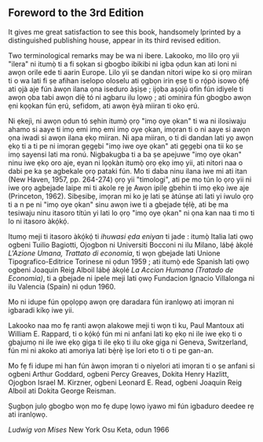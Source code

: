 ## Foreword to the 3rd Edition 

It gives me great satisfaction to see this book, handsomely lprinted by a distinguished publishing house, appear in its third revised edition.

Two terminological remarks may be wa ni ibere. Lakooko, mo lilo ọrọ yii "ilera" ni itumọ̀ ti a fi sọkan si gbogbo ibikibi ni igba ọdun kan ati loni ni awọn orile ede ti aarin Europe. Lilo yii ṣe dandan nitori wipe ko si ọrọ miiran ti o wa lati fi ṣe afihan iselopo oloselu ati ọgbọn irin ẹsẹ ti o rọ́pò isowo ọ̀fẹ́ ati ọjà aje fún àwọn ilana ọna iseduro àṣìṣe ; ijọba aṣojú ofin fún idiyele ti awọn ọba tabi awọn díẹ̀ tó ni agbaru ilu lọwọ ; ati ominira fún gbogbo awọn ẹni kọọkan fún ẹrú, sefidom, ati awọn ẹ̀yà miiran ti oko ẹrú.

Ni ẹkejì, ni awọn ọdun tó sẹhin itumọ̀ ọrọ "imọ oye ọkan" ti wa ni ilosiwaju ahamo si aaye ti imọ emi imọ emi imọ oye ọkan, imọran ti o ni aaye si awọn ọna iwadi si awọn ilana ẹkọ miiran. Ni apa miiran, o ti di dandan lati yọ awọn ẹkọ ti a ti pe ni imọran gẹgẹbi "imọ iwe oye ọkan" ati gẹgẹbi ọna tii ko ṣe imọ sayensi lati ma ronú. Nigbakugba ti a ba ṣe apejuwe "imọ oye ọkan" ninu iwe ẹkọ oro aje, eyan ni lọọkàn itumọ̀ ọrọ ẹkọ imọ yii, ati nitori naa o dabi pe ka ṣe agbekale ọrọ pataki fún. Mo ti daba ninu ilana iwe mi ati itan (New Haven, 1957, pp. 264-274) ọrọ yii "timologi", ati pe mo tún lo ọrọ yii ni iwe ọrọ agbejade laipe mi ti akole rẹ jẹ Awọn ipilẹ gbehin ti imọ ẹkọ iwe aje (Princeton, 1962). Sibẹsibẹ, imọran mi ko jẹ lati ṣe àtúnṣe ati lati yi iwulo ọrọ ti a n pe ni "imọ oye ọkan" sinu awọn iwe ti a gbejade tẹ́lẹ̀, ati bẹ ma tesiwaju ninu itasoro títún yi lati lo ọrọ "imọ oye ọkan" ni ọna kan naa ti mo ti lo ni itasoro àkọ́kọ́.

Itumọ meji ti itasoro àkọ́kọ́ ti *ihuwasi ẹda eniyan* ti jade : itumọ̀ Italia lati ọwọ ogbeni Tuilio Bagiotti, Ojogbon ni Universiti Bocconi ni ilu Milano, lábẹ́ àkọlé *L'Azione Umana, Trattato di economia*, ti wọn gbejade lati Unione Tipografico-Editrice Torinese ni ọdun 1959 ; ati itumọ̀ ede Spanish lati ọwọ ogbeni Joaquin Reig Alboil lábẹ́ àkọlé *La Accion Humana (Tratado de Economia)*, ti a gbejade ni ipele meji lati ọwọ Fundacion Ignacio Villalonga ni ilu Valencia (Spain) ni ọdun 1960.

Mo ni idupe fún ọpọlọpọ awọn ọrẹ daradara fún iranlọwọ ati imọran ni igbaradi kíkọ iwe yii.

Lakooko naa mo fẹ ranti awọn alakowe meji ti wọn ti ku, Paul Mantoux ati William E. Rappard, ti o kọ́kọ́ fún mi ni anfani lati kọ ẹkọ ni ile iwe ẹkọ ti o gbajumọ ni ile iwe ẹkọ giga ti ile ẹkọ ti ilu oke giga ni Geneva, Switzerland, fún mi ni akoko ati amoriya lati bẹ̀rẹ̀ ìṣe lori eto ti o ti pe gan-an.

Mo fẹ fi idupe mi han fún àwọn imọran ti o niyelori ati imọran ti o ṣe anfani si ogbeni Arthur Goddard, ogbeni Percy Greaves, Dokita Henry Hazlitt, Ojogbon Israel M. Kirzner, ogbeni Leonard E. Read, ogbeni Joaquin Reig Alboil ati Dokita George Reisman.

Ṣugbọn julọ gbogbo wọn mo fẹ dupẹ lọwọ iyawo mi fún igbaduro deedee rẹ ati iranlọwọ.

*Ludwig von Mises*
New York Osu Keta, odun 1966
